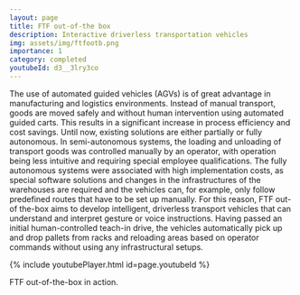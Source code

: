 ```yaml
---
layout: page
title: FTF out-of-the box
description: Interactive driverless transportation vehicles
img: assets/img/ftfootb.png
importance: 1
category: completed
youtubeId: d3__3lry3co
---
```


The use of automated guided vehicles (AGVs) is of great advantage in manufacturing and logistics environments. Instead of manual transport, goods are moved safely and without human intervention using automated guided carts. This results in a significant increase in process efficiency and cost savings. Until now, existing solutions are either partially or fully autonomous. In semi-autonomous systems, the loading and unloading of transport goods was controlled manually by an operator, with operation being less intuitive and requiring special employee qualifications. The fully autonomous systems were associated with high implementation costs, as special software solutions and changes in the infrastructures of the warehouses are required and the vehicles can, for example, only follow predefined routes that have to be set up manually. For this reason, FTF out-of the-box aims to develop intelligent, driverless transport vehicles that can understand and interpret gesture or voice instructions. Having passed an initial human-controlled teach-in drive, the vehicles automatically pick up and drop pallets from racks and reloading areas based on operator commands without using any infrastructural setups. 

{% include youtubePlayer.html id=page.youtubeId %}

<div class="caption">
    FTF out-of-the-box in action.
</div>

